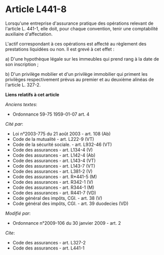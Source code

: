 # Article L441-8

Lorsqu'une entreprise d'assurance pratique des opérations relevant de l'article L. 441-1, elle doit, pour chaque convention,
tenir une comptabilité auxiliaire d'affectation.

L'actif correspondant à ces opérations est affecté au règlement des prestations liquidées ou non. Il est grevé à cet effet : 

a) D'une hypothèque légale sur les immeubles qui prend rang à la date de son inscription ; 

b) D'un privilège mobilier et d'un privilège immobilier qui priment les privilèges respectivement prévus au premier et au
deuxième alinéas de l'article L. 327-2.

**Liens relatifs à cet article**

_Anciens textes_:

  - Ordonnance 59-75 1959-01-07 art. 4

_Cité par_:

  - Loi n°2003-775 du 21 août 2003 - art. 108 (Ab)
  - Code de la mutualité - art. L222-9 (VT)
  - Code de la sécurité sociale. - art. L932-46 (VT)
  - Code des assurances - art. L134-4 (V)
  - Code des assurances - art. L142-4 (Ab)
  - Code des assurances - art. L143-4 (VT)
  - Code des assurances - art. L143-7 (VT)
  - Code des assurances - art. L381-2 (V)
  - Code des assurances - art. R*441-5 (M)
  - Code des assurances - art. R342-1 (V)
  - Code des assurances - art. R344-1 (M)
  - Code des assurances - art. R441-7 (VD)
  - Code général des impôts, CGI. - art. 38 (V)
  - Code général des impôts, CGI. - art. 39 duodecies (VD)

_Modifié par_:

  - Ordonnance n°2009-106 du 30 janvier 2009 - art. 2

_Cite_:

  - Code des assurances - art. L327-2
  - Code des assurances - art. L441-1

